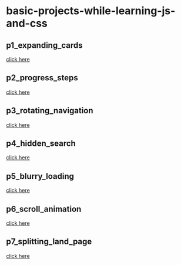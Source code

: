 # basic-projects-while-learning-js-and-css
## p1_expanding_cards
[click here](https://priceless-keller-e3a31e.netlify.app/practicing/p1_expanding_cards/)

## p2_progress_steps
[click here](https://priceless-keller-e3a31e.netlify.app/practicing/p2_progress_steps/)

## p3_rotating_navigation
[click here](https://priceless-keller-e3a31e.netlify.app/practicing/p3_rotating_navigation/)

## p4_hidden_search
[click here](https://priceless-keller-e3a31e.netlify.app/practicing/p1_expanding_cards/)

## p5_blurry_loading
[click here](https://priceless-keller-e3a31e.netlify.app/practicing/p4_hidden_search/)

## p6_scroll_animation
[click here](https://priceless-keller-e3a31e.netlify.app/practicing/p6_scroll_animation/)

## p7_splitting_land_page
[click here](https://priceless-keller-e3a31e.netlify.app/practicing/p7_splitting_land_page/)

<!-- ## p8_styling_the_form
[click here](https://priceless-keller-e3a31e.netlify.app/practicing/p8_styling_the_form/) -->

